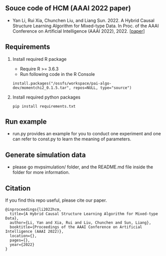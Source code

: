
## Souce code of HCM (AAAI 2022 paper)

- Yan Li, Rui Xia, Chunchen Liu, and Liang Sun. 2022. A Hybrid Causal Structure Learning Algorithm for Mixed-type Data. In Proc. of the AAAI Conference on Artificial Intelligence (AAAI 2022), 2022. [[paper]](https://www.aaai.org/AAAI22Papers/AAAI-12541.LiY.pdf)

## Requirements
1. Install required R package
    - Require R >= 3.6.3
    - Run following code in the R Console
    
    ```install.packages("/ossfs/workspace/pai-algo-dev/momentchi2_0.1.5.tar", repos=NULL, type="source")```
 
2. Install required python packages

    ```pip install requirements.txt```

## Run example
- run.py provides an example for you to conduct one experiment and one can refer to const.py to learn the meaning of parameters.

## Generate simulation data
- please go mvpsimulation/ folder, and the README.md file inside the folder for more information.

## Citation

If you find this repo useful, please cite our paper. 

```
@inproceedings{li2022hcm,
  title={A Hybrid Causal Structure Learning Algorithm for Mixed-type Data},
  author={Li, Yan and Xia, Rui and Liu, Chunchen and Sun, Liang},
  booktitle={Proceedings of the AAAI Conference on Artificial Intelligence (AAAI 2022)},
  location={},
  pages={},
  year={2022} 
}
```
 

 
